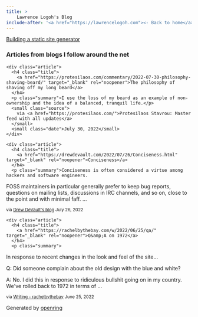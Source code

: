 ```yaml
---
title: > 
    Lawrence Logoh's Blog
include-after: '<a href="https://lawrencelogoh.com"><- Back to home</a>'
---
```

[Building a static site generator](https://lawrencelogoh.com/blog/2022-06-24-building-sgg.html)

<section class="webring">
  <h3>Articles from blogs I follow around the net</h3>
  <section class="articles">
    
    <div class="article">
      <h4 class="title">
        <a href="https://protesilaos.com/commentary/2022-07-30-philosophy-shaving-beard/" target="_blank" rel="noopener">The philosophy of shaving off my long beard</a>
      </h4>
      <p class="summary">I use the loss of my beard as an example of non-ownership and the idea of a balanced, tranquil life.</p>
      <small class="source">
        via <a href="https://protesilaos.com/">Protesilaos Stavrou: Master feed with all updates</a>
      </small>
      <small class="date">July 30, 2022</small>
    </div>
    
    <div class="article">
      <h4 class="title">
        <a href="https://drewdevault.com/2022/07/26/Conciseness.html" target="_blank" rel="noopener">Conciseness</a>
      </h4>
      <p class="summary">Conciseness is often considered a virtue among hackers and software engineers.
FOSS maintainers in particular generally prefer to keep bug reports, questions
on mailing lists, discussions in IRC channels, and so on, close to the point and
with minimal faff. …</p>
      <small class="source">
        via <a href="https://drewdevault.com">Drew DeVault&#39;s blog</a>
      </small>
      <small class="date">July 26, 2022</small>
    </div>
    
    <div class="article">
      <h4 class="title">
        <a href="https://rachelbythebay.com/w/2022/06/25/qa/" target="_blank" rel="noopener">Q&amp;A on 1972</a>
      </h4>
      <p class="summary">
In response to recent changes in the look and feel of the site...

Q: Did someone complain about the old design with the blue and white?

A: No.  I did this in response to ridiculous bullshit going on in my 
country.  We&#39;ve rolled back to 1972 in terms of …</p>
      <small class="source">
        via <a href="https://rachelbythebay.com/w/">Writing - rachelbythebay</a>
      </small>
      <small class="date">June 25, 2022</small>
    </div>
    
  </section>
  <p class="attribution">
    Generated by
    <a href="https://git.sr.ht/~sircmpwn/openring">openring</a>
  </p>
</section>
